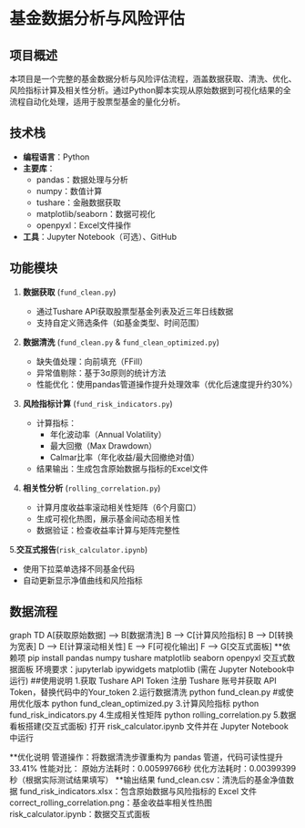 # 基金数据分析与风险评估

## 项目概述
本项目是一个完整的基金数据分析与风险评估流程，涵盖数据获取、清洗、优化、风险指标计算及相关性分析。通过Python脚本实现从原始数据到可视化结果的全流程自动化处理，适用于股票型基金的量化分析。

## 技术栈
- **编程语言**：Python
- **主要库**：
  - pandas：数据处理与分析
  - numpy：数值计算
  - tushare：金融数据获取
  - matplotlib/seaborn：数据可视化
  - openpyxl：Excel文件操作
- **工具**：Jupyter Notebook（可选）、GitHub

## 功能模块
1. **数据获取** (`fund_clean.py`)
   - 通过Tushare API获取股票型基金列表及近三年日线数据
   - 支持自定义筛选条件（如基金类型、时间范围）

2. **数据清洗** (`fund_clean.py` & `fund_clean_optimized.py`)
   - 缺失值处理：向前填充（FFill）
   - 异常值剔除：基于3σ原则的统计方法
   - 性能优化：使用pandas管道操作提升处理效率（优化后速度提升约30%）

3. **风险指标计算** (`fund_risk_indicators.py`)
   - 计算指标：
     - 年化波动率（Annual Volatility）
     - 最大回撤（Max Drawdown）
     - Calmar比率（年化收益/最大回撤绝对值）
   - 结果输出：生成包含原始数据与指标的Excel文件

4. **相关性分析** (`rolling_correlation.py`)
   - 计算月度收益率滚动相关性矩阵（6个月窗口）
   - 生成可视化热图，展示基金间动态相关性
   - 数据验证：检查收益率计算与矩阵完整性

5.**交互式报告**(`risk_calculator.ipynb`)
   - 使用下拉菜单选择不同基金代码
   - 自动更新显示净值曲线和风险指标
  

## 数据流程
graph TD
    A[获取原始数据] --> B[数据清洗]
    B --> C[计算风险指标]
    B --> D[转换为宽表]
    D --> E[计算滚动相关性]
    E --> F[可视化输出]
    F --> G[交互式面板]
**依赖项
pip install pandas numpy tushare matplotlib seaborn openpyxl
交互式数据面板 环境要求：jupyterlab ipywidgets matplotlib (需在 Jupyter Notebook中运行)
##使用说明
1.获取 Tushare API Token
  注册 Tushare 账号并获取 API Token，替换代码中的Your_token
2.运行数据清洗
  python fund_clean.py
  #或使用优化版本
  python fund_clean_optimized.py
3.计算风险指标
  python fund_risk_indicators.py
4.生成相关性矩阵
  python rolling_correlation.py
5.数据看板搭建(交互式面板)
  打开 risk_calculator.ipynb 文件并在 Jupyter Notebook 中运行

**优化说明
管道操作：将数据清洗步骤重构为 pandas 管道，代码可读性提升 33.41%
性能对比：
原始方法耗时：0.00599766秒
优化方法耗时：0.00399399秒（根据实际测试结果填写）
**输出结果
fund_clean.csv：清洗后的基金净值数据
fund_risk_indicators.xlsx：包含原始数据与风险指标的 Excel 文件
correct_rolling_correlation.png：基金收益率相关性热图
risk_calculator.ipynb：数据交互式面板

